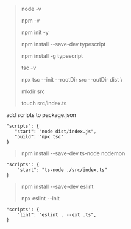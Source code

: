 > node -v
>
> npm -v
>
> npm init -y
>
> npm install --save-dev typescript
>
> npm install -g typescript
>
> tsc -v
>
> npx tsc --init --rootDir src --outDir dist \
>
> mkdir src
> 
> touch src/index.ts

add scripts to package.json

```
"scripts": {
   "start": "node dist/index.js",
   "build": "npx tsc"
}
```

> npm install --save-dev ts-node nodemon

```
"scripts": {
    "start": "ts-node ./src/index.ts"
}
```

> npm install --save-dev eslint
> 
> npx eslint --init

```
"scripts": {
    "lint": "eslint . --ext .ts",
}
```